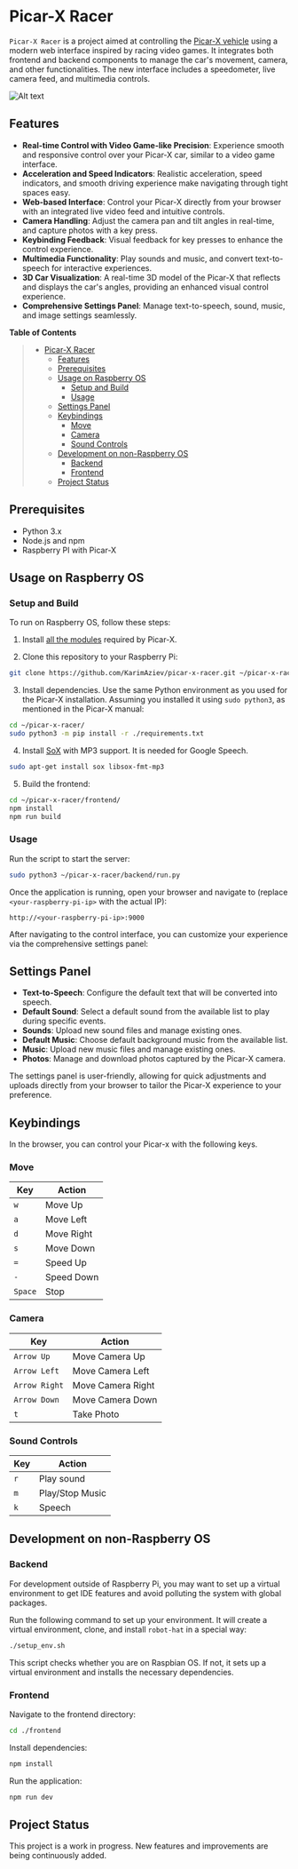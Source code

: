 # Picar-X Racer

`Picar-X Racer` is a project aimed at controlling the [Picar-X vehicle](https://docs.sunfounder.com/projects/picar-x/en/stable/) using a modern web interface inspired by racing video games. It integrates both frontend and backend components to manage the car's movement, camera, and other functionalities. The new interface includes a speedometer, live camera feed, and multimedia controls.

![Alt text](./picar-x-racer-demo.gif)

## Features

- **Real-time Control with Video Game-like Precision**: Experience smooth and responsive control over your Picar-X car, similar to a video game interface.
- **Acceleration and Speed Indicators**: Realistic acceleration, speed indicators, and smooth driving experience make navigating through tight spaces easy.
- **Web-based Interface**: Control your Picar-X directly from your browser with an integrated live video feed and intuitive controls.
- **Camera Handling**: Adjust the camera pan and tilt angles in real-time, and capture photos with a key press.
- **Keybinding Feedback**: Visual feedback for key presses to enhance the control experience.
- **Multimedia Functionality**: Play sounds and music, and convert text-to-speech for interactive experiences.
- **3D Car Visualization**: A real-time 3D model of the Picar-X that reflects and displays the car's angles, providing an enhanced visual control experience.
- **Comprehensive Settings Panel**: Manage text-to-speech, sound, music, and image settings seamlessly.

<!-- markdown-toc start - Don't edit this section. Run M-x markdown-toc-refresh-toc -->

**Table of Contents**

> - [Picar-X Racer](#picar-x-racer)
>   - [Features](#features)
>   - [Prerequisites](#prerequisites)
>   - [Usage on Raspberry OS](#usage-on-raspberry-os)
>     - [Setup and Build](#setup-and-build)
>     - [Usage](#usage)
>   - [Settings Panel](#settings-panel)
>   - [Keybindings](#keybindings)
>     - [Move](#move)
>     - [Camera](#camera)
>     - [Sound Controls](#sound-controls)
>   - [Development on non-Raspberry OS](#development-on-non-raspberry-os)
>     - [Backend](#backend)
>     - [Frontend](#frontend)
>   - [Project Status](#project-status)

<!-- markdown-toc end -->

## Prerequisites

- Python 3.x
- Node.js and npm
- Raspberry PI with Picar-X

## Usage on Raspberry OS

### Setup and Build

To run on Raspberry OS, follow these steps:

1. Install [all the modules](https://docs.sunfounder.com/projects/picar-x/en/latest/python/python_start/install_all_modules.html) required by Picar-X.

2. Clone this repository to your Raspberry Pi:

```bash
git clone https://github.com/KarimAziev/picar-x-racer.git ~/picar-x-racer/
```

3. Install dependencies. Use the same Python environment as you used for the Picar-X installation. Assuming you installed it using `sudo python3`, as mentioned in the Picar-X manual:

```bash
cd ~/picar-x-racer/
sudo python3 -m pip install -r ./requirements.txt
```

4. Install [SoX](https://sourceforge.net/projects/sox/) with MP3 support. It is needed for Google Speech.

```bash
sudo apt-get install sox libsox-fmt-mp3
```

5. Build the frontend:

```bash
cd ~/picar-x-racer/frontend/
npm install
npm run build
```

### Usage

Run the script to start the server:

```bash
sudo python3 ~/picar-x-racer/backend/run.py
```

Once the application is running, open your browser and navigate to (replace `<your-raspberry-pi-ip>` with the actual IP):

```
http://<your-raspberry-pi-ip>:9000
```

After navigating to the control interface, you can customize your experience via the comprehensive settings panel:

## Settings Panel

- **Text-to-Speech**: Configure the default text that will be converted into speech.
- **Default Sound**: Select a default sound from the available list to play during specific events.
- **Sounds**: Upload new sound files and manage existing ones.
- **Default Music**: Choose default background music from the available list.
- **Music**: Upload new music files and manage existing ones.
- **Photos**: Manage and download photos captured by the Picar-X camera.

The settings panel is user-friendly, allowing for quick adjustments and uploads directly from your browser to tailor the Picar-X experience to your preference.

## Keybindings

In the browser, you can control your Picar-x with the following keys.

### Move

| Key     | Action     |
| ------- | ---------- |
| `w`     | Move Up    |
| `a`     | Move Left  |
| `d`     | Move Right |
| `s`     | Move Down  |
| `=`     | Speed Up   |
| `-`     | Speed Down |
| `Space` | Stop       |

### Camera

| Key           | Action            |
| ------------- | ----------------- |
| `Arrow Up`    | Move Camera Up    |
| `Arrow Left`  | Move Camera Left  |
| `Arrow Right` | Move Camera Right |
| `Arrow Down`  | Move Camera Down  |
| `t`           | Take Photo        |

### Sound Controls

| Key | Action          |
| --- | --------------- |
| `r` | Play sound      |
| `m` | Play/Stop Music |
| `k` | Speech          |

## Development on non-Raspberry OS

### Backend

For development outside of Raspberry Pi, you may want to set up a virtual environment to get IDE features and avoid polluting the system with global packages.

Run the following command to set up your environment. It will create a virtual environment, clone, and install `robot-hat` in a special way:

```bash
./setup_env.sh
```

This script checks whether you are on Raspbian OS. If not, it sets up a virtual environment and installs the necessary dependencies.

### Frontend

Navigate to the frontend directory:

```bash
cd ./frontend
```

Install dependencies:

```bash
npm install
```

Run the application:

```bash
npm run dev
```

## Project Status

This project is a work in progress. New features and improvements are being continuously added.
